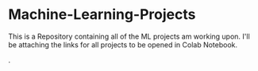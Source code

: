 # Machine-Learning-Projects
This is a Repository containing all of the ML projects am working upon.
I'll be attaching the links for all projects to be opened in Colab Notebook.




.
